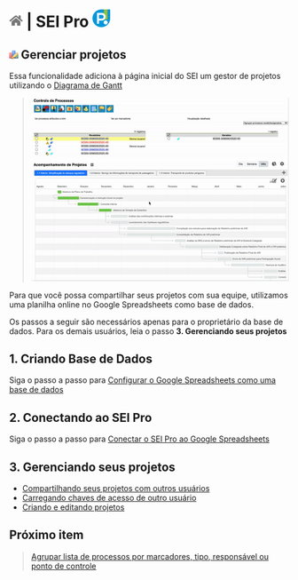 # [![Home](../img/home.png)](../) |  SEI Pro ![Icone](../img/icon-32.png)

## ![SEI Pro Estilo Tabela](../img/icon-projetos.png) Gerenciar projetos

Essa funcionalidade adiciona à página inicial do SEI um gestor de projetos utilizando o [Diagrama de Gantt](https://pt.wikipedia.org/wiki/Diagrama_de_Gantt)

> ![Tela Estilo de Tabelas](../img/tela-projetos.gif) 

Para que você possa compartilhar seus projetos com sua equipe, utilizamos uma planilha online no Google Spreadsheets como base de dados.

Os passos a seguir são necessários apenas para o proprietário da base de dados. Para os demais usuários, leia o passo **3. Gerenciando seus projetos**

## 1. Criando Base de Dados

Siga o passo a passo para [Configurar o Google Spreadsheets como uma base de dados](../pages/BASEDADOS.md)

## 2. Conectando ao SEI Pro

Siga o passo a passo para [Conectar o SEI Pro ao Google Spreadsheets](../pages/SEISHEETS.md)

## 3. Gerenciando seus projetos

- [Compartilhando seus projetos com outros usuários](../pages/PROJETOSSHARE.md)
- [Carregando chaves de acesso de outro usuário](../pages/PROJETOSIMPORT.md)
- [Criando e editando projetos](../pages/PROJETOSEDIT.md)

## Próximo item

> [Agrupar lista de processos por marcadores, tipo, responsável ou ponto de controle](../pages/AGRUPAR.md)

